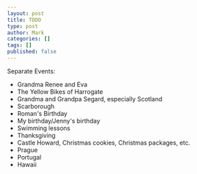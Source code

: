 ```yaml
---
layout: post
title: TODO
type: post
author: Mark
categories: []
tags: []
published: false
---
```


Separate Events:

* Grandma Renee and Eva
* The Yellow Bikes of Harrogate
* Grandma and Grandpa Segard, especially Scotland
* Scarborough
* Roman's Birthday
* My birthday/Jenny's birthday
* Swimming lessons
* Thanksgiving
* Castle Howard, Christmas cookies, Christmas packages, etc.
* Prague
* Portugal
* Hawaii